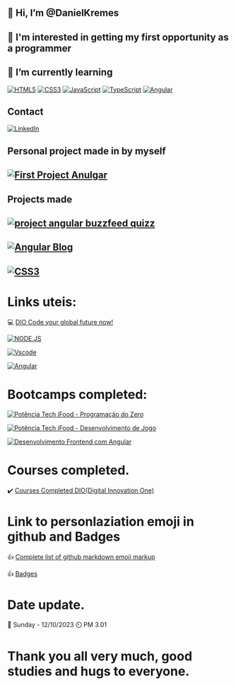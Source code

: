 ##  👋 Hi, I’m @DanielKremes

##  👀 I'm interested in getting my first opportunity as a programmer

## 🌱 I’m currently learning 

[![HTML5](https://img.shields.io/badge/HTML5-E34F26?style=for-the-badge&logo=html5&logoColor=white)](https://www.w3schools.com/html/default.asp) [![CSS3](https://img.shields.io/badge/CSS-239120?&style=for-the-badge&logo=css3&logoColor=white)](https://www.w3schools.com/css/default.asp) [![JavaScript](https://img.shields.io/badge/JavaScript-F7DF1E?style=for-the-badge&logo=javascript&logoColor=black)](https://www.w3schools.com/js/default.asp) [![TypeScript](https://img.shields.io/badge/TypeScript-007ACC?style=for-the-badge&logo=typescript&logoColor=white)](https://www.typescriptlang.org/) [![Angular](https://img.shields.io/badge/Angular-DD0031?style=for-the-badge&logo=Angular&logoColor=white)](https://angular.io/)

## Contact
[![LinkedIn](https://img.shields.io/badge/LinkedIn-%230077B5.svg?logo=linkedin&logoColor=white)](https://www.linkedin.com/in/daniel-kremes-94919227b/)

## Personal project made in by myself
## [![First Project Anulgar](https://img.shields.io/badge/My_first_project_personal_in_angular-DD0031?style=for-the-badge&logo=Angular&logoColor=white)](https://danielkremes.github.io/first_project_angular_created_by_myself/)

## Projects made
## [![project angular buzzfeed quizz](https://img.shields.io/badge/project_angular_buzzfeed_quizz-DD0031?style=for-the-badge&logo=Angular&logoColor=white)](https://danielkremes.github.io/project_angular_buzzfeed_quizz/)

## [![Angular Blog](https://img.shields.io/badge/Angular_Blog-DD0031?style=for-the-badge&logo=Angular-Blog&logoColor=white)](https://angular.io/)

## [![CSS3](https://img.shields.io/badge/Trilha_CSS_DIO_Dgitial_Innovation_One-ff0000?&style=for-the-badge&logo=Trilha_CSS_DIO_Dgitial_Innovation_One3&logoColor=blue)](https://danielkremes.github.io/trilha-css-desafio-01-Public/)

# Links uteis:
💻 [DIO Code your global future now!](https://www.dio.me/)

[![NODE.JS](https://img.shields.io/badge/Node.js-43853D?style=for-the-badge&logo=node.js&logoColor=white)](https://nodejs.org/en)

[![Vscode](https://img.shields.io/badge/Visual_Studio_Code-0078D4?style=for-the-badge&logo=visual%20studio%20code&logoColor=white)](https://code.visualstudio.com/)

[![Angular](https://img.shields.io/badge/Angular-DD0031?style=for-the-badge&logo=angular&logoColor=white)](https://angular.io/)

# Bootcamps completed:

[![Potência Tech iFood - Programação do Zero](https://img.shields.io/badge/Bootcamp_Potência_Tech_iFood_Programação_do_Zero-DD0031?style=for-the-badge&logo&logoColor=white)](https://www.dio.me/certificate/9D9BFB6D/share)

[![Potência Tech iFood - Desenvolvimento de Jogo](https://img.shields.io/badge/Bootcamp_Potência_Tech_iFood_Desenvolvimento_de_Jogo-DD0031?style=for-the-badge&logo&logoColor=white)](https://www.dio.me/certificate/291C45B1/share)

[![Desenvolvimento Frontend com Angular](https://img.shields.io/badge/Desenvolvimento_Frontend_com_Angular-DD0031?style=for-the-badge&logo&logoColor=white)](https://www.dio.me/certificate/291C45B1/share)

# Courses completed.
✔️ [Courses Completed DIO(Digital Innovation One)](https://web.dio.me/certificates)

# Link to personlaziation emoji in github and Badges
👍 [Complete list of github markdown emoji markup](https://gist.github.com/rxaviers/7360908)

👍 [Badges](https://dev.to/envoy_/150-badges-for-github-pnk)

# Date update.
📅 Sunday - 12/10/2023 ⏲️ PM 3.01 

# Thank you all very much, good studies and hugs to everyone.
<!---
DanielKremes/DanielKremes is a ✨ special ✨ repository because its `README.md` (this file) appears on your GitHub profile.
You can click the Preview link to take a look at your changes.
--->
